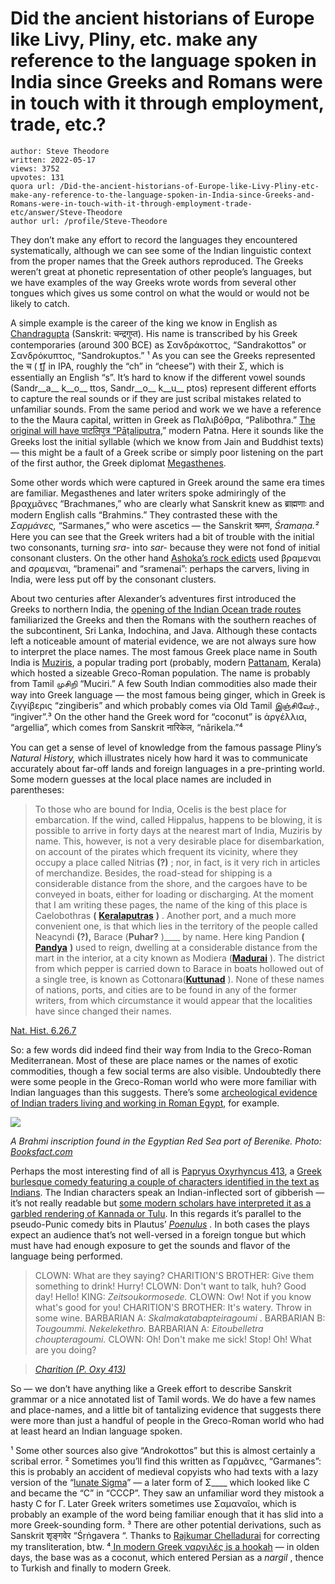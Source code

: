 # Did the ancient historians of Europe like Livy, Pliny, etc. make any reference to the language spoken in India since Greeks and Romans were in touch with it through employment, trade, etc.?

	author: Steve Theodore
	written: 2022-05-17
	views: 3752
	upvotes: 131
	quora url: /Did-the-ancient-historians-of-Europe-like-Livy-Pliny-etc-make-any-reference-to-the-language-spoken-in-India-since-Greeks-and-Romans-were-in-touch-with-it-through-employment-trade-etc/answer/Steve-Theodore
	author url: /profile/Steve-Theodore


They don’t make any effort to record the languages they encountered systematically, although we can see some of the Indian linguistic context from the proper names that the Greek authors reproduced. The Greeks weren’t great at phonetic representation of other people’s languages, but we have examples of the way Greeks wrote words from several other tongues which gives us some control on what the would or would not be likely to catch.

A simple example is the career of the king we know in English as [Chandragupta](https://en.wikipedia.org/wiki/Chandragupta_Maurya) (Sanskrit: चन्द्रगुप्त). His name is transcribed by his Greek contemporaries (around 300 BCE) as Σανδράκοττος, “Sandrakottos” or Σανδρόκυπτος, “Sandrokuptos.” ¹ As you can see the Greeks represented the च ( [t͡ʃ](https://en.wikipedia.org/wiki/Voiceless_postalveolar_affricate) in IPA, roughly the “ch” in “cheese”) with their Σ, which is essentially an English “s”. It’s hard to know if the different vowel sounds (Sandr__a__ k__o__ ttos, Sandr__o__ k__u__ ptos) represent different efforts to capture the real sounds or if they are just scribal mistakes related to unfamiliar sounds. From the same period and work we we have a reference to the the Maura capital, written in Greek as Παλιβόθρα, “Palibothra.” [The original will have पाटलिपुत्र “Pāṭaliputra](https://en.wikipedia.org/wiki/Pataliputra),” modern Patna. Here it sounds like the Greeks lost the initial syllable (which we know from Jain and Buddhist texts) — this might be a fault of a Greek scribe or simply poor listening on the part of the first author, the Greek diplomat [Megasthenes](http://www.perseus.tufts.edu/hopper/text?doc=Perseus:text:1999.04.0104:entry=megasthenes-bio-1).

Some other words which were captured in Greek around the same era times are familiar. Megasthenes and later writers spoke admiringly of the βραχμᾶνες “Brachmanes,” who are clearly what Sanskrit knew as ब्राह्मणाः and modern English calls “Brahmins.” They contrasted these with the _Σαρμάνες,_ “Sarmanes,” who were ascetics — the Sanskrit श्रमण, _Śramaṇa.²_  Here you can see that the Greek writers had a bit of trouble with the initial two consonants, turning _sra-_ into _sar-_ because they were not fond of initial consonant clusters. On the other hand [Ashoka’s rock edicts](https://en.wikipedia.org/wiki/Kandahar_Greek_Edicts_of_Ashoka) used βραμεναι and σραμεναι, “bramenai” and “sramenai”: perhaps the carvers, living in India, were less put off by the consonant clusters.

About two centuries after Alexander’s adventures first introduced the Greeks to northern India, the [opening of the Indian Ocean trade routes](https://www.quora.com/Did-any-Roman-during-the-Roman-Republic-or-Empire-set-foot-in-India/answer/Steve-Theodore) familiarized the Greeks and then the Romans with the southern reaches of the subcontinent, Sri Lanka, Indochina, and Java. Although these contacts left a noticeable amount of material evidence, we are not always sure how to interpret the place names. The most famous Greek place name in South India is [Muziris](http://know-your-heritage.blogspot.com/2017/02/muziris-muciri-sangam-era-port-in.html), a popular trading port (probably, modern [Pattanam](https://en.wikipedia.org/wiki/Pattanam), Kerala) which hosted a sizeable Greco-Roman population. The name is probably from Tamil முசிறி “Muciri.” A few South Indian commodities also made their way into Greek language — the most famous being ginger, which in Greek is ζιγγίβερις “zingiberis” and which probably comes via Old Tamil இஞ்சிவேர்., “ingiver”.³ On the other hand the Greek word for “coconut” is ἀργέλλια, “argellia”, which comes from Sanskrit नारिकेल, “nārikela.”⁴

You can get a sense of level of knowledge from the famous passage Pliny’s _Natural History,_  which illustrates nicely how hard it was to communicate accurately about far-off lands and foreign languages in a pre-printing world. Some modern guesses at the local place names are included in parentheses:

> To those who are bound for India, Ocelis is the best place for embarcation. If the wind, called Hippalus, happens to be blowing, it is possible to arrive in forty days at the nearest mart of India, Muziris by name. This, however, is not a very desirable place for disembarkation, on account of the pirates which frequent its vicinity, where they occupy a place called Nitrias __(?)__ ; nor, in fact, is it very rich in articles of merchandize. Besides, the road-stead for shipping is a considerable distance from the shore, and the cargoes have to be conveyed in boats, either for loading or discharging. At the moment that I am writing these pages, the name of the king of this place is Caelobothras __(__ __[Keralaputras](https://www.britannica.com/topic/Cera-dynasty)__ __)__ . Another port, and a much more convenient one, is that which lies in the territory of the people called Neacyndi __(?),__ Barace (__Puhar?__ )____ by name. Here king Pandion __(__ __[Pandya](https://en.wikipedia.org/wiki/Pandya_dynasty)__ __)__  used to reign, dwelling at a considerable distance from the mart in the interior, at a city known as Modiera (__[Madurai](https://en.wikipedia.org/wiki/Madurai)__ ). The district from which pepper is carried down to Barace in boats hollowed out of a single tree, is known as Cottonara(__[Kuttunad](https://en.wikipedia.org/wiki/Kuttanad)__ ). None of these names of nations, ports, and cities are to be found in any of the former writers, from which circumstance it would appear that the localities have since changed their names.

[Nat. Hist. 6.26.7](https://topostext.org/people_index.php?pid=5137)

So: a few words did indeed find their way from India to the Greco-Roman Mediterranean. Most of these are place names or the names of exotic commodities, though a few social terms are also visible. Undoubtedly there were some people in the Greco-Roman world who were more familiar with Indian languages than this suggests. There’s some [archeological evidence of Indian traders living and working in Roman Egypt](https://books.openedition.org/cdf/5232), for example.

![](https://qph.cf2.quoracdn.net/main-qimg-150313df9013b8772463a876b8b74217-lq)

_A Brahmi inscription found in the Egyptian Red Sea port of Berenike. Photo:_ _[Booksfact.com](https://www.booksfact.com/archeology/tamil-brahmi-script-1st-century-bce-egypt-oman.html)_ 

Perhaps the most interesting find of all is [Papryus Oxyrhyncus 413](https://en.wikipedia.org/wiki/Papyrus_Oxyrhynchus_413), a [Greek burlesque comedy featuring a couple of characters identified in the text as Indians](https://en.wikipedia.org/wiki/Charition_mime). The Indian characters speak an Indian-inflected sort of gibberish — it’s not really readable but [some modern scholars have interpreted it as a garbled rendering of Kannada or Tulu](https://maddy06.blogspot.com/2010/03/charition-mime-and-udyavara.html). In this regards it’s parallel to the pseudo-Punic comedy bits in Plautus’ _[Poenulus](https://en.wikipedia.org/wiki/Poenulus)_ _._ In both cases the plays expect an audience that’s not well-versed in a foreign tongue but which must have had enough exposure to get the sounds and flavor of the language being performed.

> CLOWN: What are they saying?
CHARITION'S BROTHER: Give them something to drink! Hurry!
CLOWN: Don't want to talk, huh? Good day! Hello!
KING: _Zeitsoukormosede._ CLOWN: Ow! Not if you know what's good for you!
CHARITION'S BROTHER: It's watery. Throw in some wine.
BARBARIAN A: _Skalmakatabapteiragoumi_ .
BARBARIAN B: _Tougoummi. Nekelekethro._ BARBARIAN A: _Eitoubelletra choupteragoumi._ CLOWN: Oh! Don't make me sick! Stop! Oh! What are you doing?

> _[Charition (P. Oxy 413)](https://www.usu.edu/markdamen/clasdram/chapters/162reading9charition.htm)_ 

So — we don’t have anything like a Greek effort to describe Sanskrit grammar or a nice annotated list of Tamil words. We do have a few names and place-names, and a little bit of tantalizing evidence that suggests there were more than just a handful of people in the Greco-Roman world who had at least heard an Indian language spoken.



¹ Some other sources also give “Androkottos” but this is almost certainly a scribal error.
² Sometimes you’ll find this written as Γαρμᾶνες, “Garmanes”: this is probably an accident of medieval copyists who had texts with a lazy version of the “[lunate Sigma](https://koineworkbook.wordpress.com/2015/04/13/the-lunate-sigma-2/)” — a later form of Σ____ which looked like С and became the “C” in “CCCР”. They saw an unfamiliar word they mistook a hasty С for Γ. Later Greek writers sometimes use Σαμαναῖοι, which is probably an example of the word being familiar enough that it has slid into a more Greek-sounding form. 
³ There are other potential derivations, such as Sanskrit शृङ्गवेर “Śṛṅgavera “. Thanks to [Rajkumar Chelladurai](https://www.quora.com/profile/Rajkumar-Chelladurai-1) for correcting my transliteration, btw. 
⁴[ In modern Greek ναργιλές is a hookah](https://www.wordsense.eu/%CE%BD%CE%B1%CF%81%CE%B3%CE%B9%CE%BB%CE%AD%CF%82/) — in olden days, the base was as a coconut, which entered Persian as a _nargil_ , thence to Turkish and finally to modern Greek.

